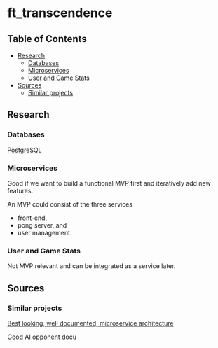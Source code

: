 # ft_transcendence
## Table of Contents
- [Research](#research)
  - [Databases](#databases)
  - [Microservices](#microservices)
  - [User and Game Stats](#user-and-game-stats)
- [Sources](#sources)
  - [Similar projects](#similar-projects)

## Research

### Databases
[PostgreSQL](https://www.youtube.com/watch?v=n2Fluyr3lbc)

### Microservices
Good if we want to build a functional MVP first and iteratively add new features.

An MVP could consist of the three services
- front-end,
- pong server, and
- user management.

### User and Game Stats
Not MVP relevant and can be integrated as a service later.

## Sources
### Similar projects

[Best looking, well documented, microservice architecture](https://github.com/tdameros/42-transcendence)

[Good AI opponent docu](https://github.com/Linuswidmer/42_transcendence)
